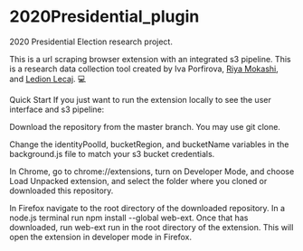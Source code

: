 # 2020Presidential_plugin

2020 Presidential Election research project.

This is a url scraping browser extension with an integrated s3 pipeline. This is a research data collection tool created by Iva Porfirova, [Riya Mokashi](https://github.com/RiyaMokashi), and [Ledion Lecaj](https://github.com/LedionLecaj). :computer: 

Quick Start
If you just want to run the extension locally to see the user interface and s3 pipeline:

Download the repository from the master branch. You may use git clone.

Change the identityPoolId, bucketRegion, and bucketName variables in the background.js file to match your s3 bucket credentials.

In Chrome, go to chrome://extensions, turn on Developer Mode, and choose Load Unpacked extension, and select the folder where you cloned or downloaded this repository. 

In Firefox navigate to the root directory of the downloaded repository. In a node.js terminal run npm install --global web-ext. Once that has downloaded, run web-ext run in the root directory of the extension. This will open the extension in developer mode in Firefox.
